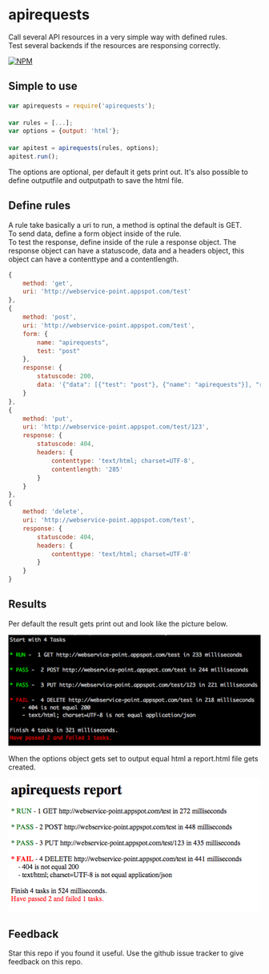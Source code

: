 # apirequests

Call several API resources in a very simple way with defined rules.  
Test several backends if the resources are responsing correctly.

[![NPM](https://nodei.co/npm/apirequests.png?downloads=true&downloadRank=true&stars=true)](https://nodei.co/npm/apirequests/)

## Simple to use

```javascript
var apirequests = require('apirequests');

var rules = [...];
var options = {output: 'html'};

var apitest = apirequests(rules, options);
apitest.run();
```

The options are optional, per default it gets print out.
It's also possible to define outputfile and outputpath to save the html file.

## Define rules

A rule take basically a uri to run, a method is optinal the default is GET.  
To send data, define a form object inside of the rule.  
To test the response, define inside of the rule a response object. The response object can have a statuscode, data and a headers object, this object can have a contenttype and a contentlength.

```javascript
{
    method: 'get',
    uri: 'http://webservice-point.appspot.com/test'
},
{
    method: 'post', 
    uri: 'http://webservice-point.appspot.com/test',
    form: {
        name: "apirequests",
        test: "post"
    },
    response: {
        statuscode: 200,
        data: '{"data": [{"test": "post"}, {"name": "apirequests"}], "response": "POST"}'
    }
},
{
    method: 'put', 
    uri: 'http://webservice-point.appspot.com/test/123',
    response: {
        statuscode: 404,
        headers: {
            contenttype: 'text/html; charset=UTF-8',
            contentlength: '285'           
        }
    }
},
{
    method: 'delete', 
    uri: 'http://webservice-point.appspot.com/test',
    response: {
        statuscode: 404,
        headers: {
            contenttype: 'text/html; charset=UTF-8'
        }
    }
}
```

## Results

Per default the result gets print out and look like the picture below.

![Console](https://raw.githubusercontent.com/DBProductions/apirequests/master/screenshots/console.png)

When the options object gets set to output equal html a report.html file gets created.

![HTML](https://raw.githubusercontent.com/DBProductions/apirequests/master/screenshots/html.png)

## Feedback
Star this repo if you found it useful. Use the github issue tracker to give feedback on this repo.
